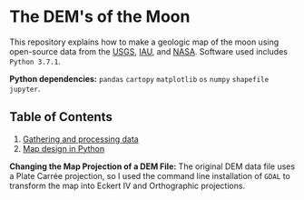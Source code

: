 # The DEM's of the Moon

This repository explains how to make a geologic map of the moon using open-source data from the [USGS](https://www.usgs.gov/centers/astrogeo-sc/data-tools), [IAU](https://planetarynames.wr.usgs.gov/), and [NASA](https://solarsystem.nasa.gov/). Software used includes `Python 3.7.1`.

**Python dependencies:** `pandas` `cartopy` `matplotlib` `os` `numpy` `shapefile` `jupyter`.

## Table of Contents

1. [Gathering and processing data](#data)
2. [Map design in Python](#python)

**Changing the Map Projection of a DEM File:** The original DEM data file uses a Plate Carrée projection, so I used the command line installation of `GDAL` to transform the map into Eckert IV and Orthographic projections.
